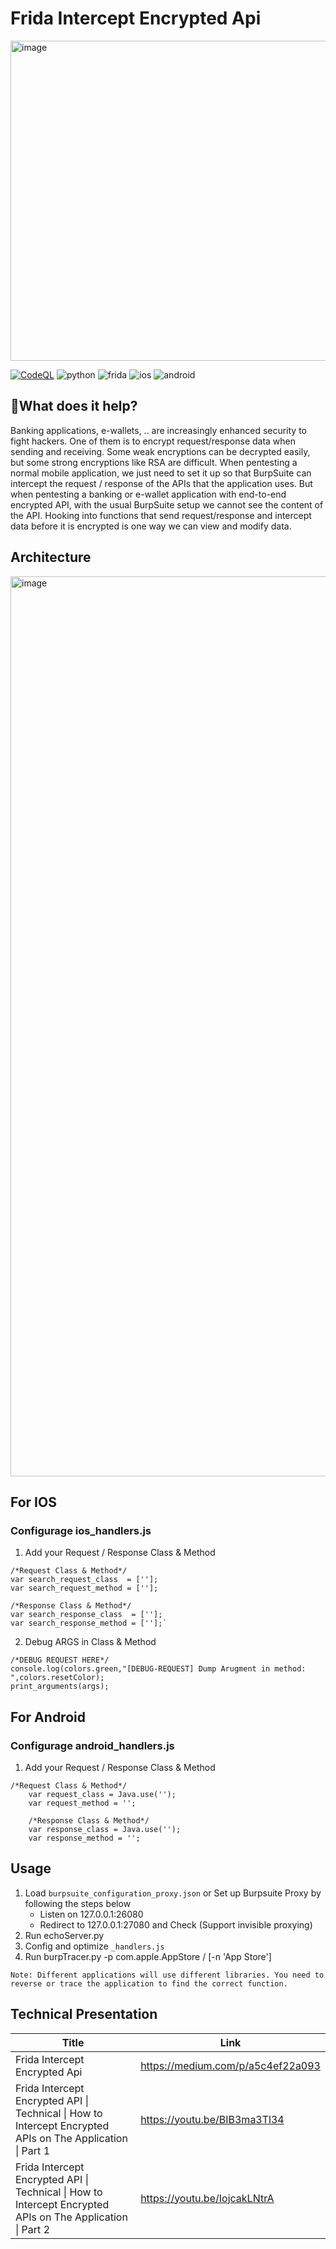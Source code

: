 # Frida Intercept Encrypted Api 

<img width="512" alt="image" src="https://github.com/noobpk/frida-intercept-encrypted-api/assets/31820707/313889af-1111-49f1-bcfb-76e61b5f8a0c">

[![CodeQL](https://github.com/noobpk/frida-ios-intercept-api/actions/workflows/codeql-analysis.yml/badge.svg?branch=main)](https://github.com/noobpk/frida-ios-intercept-api/actions/workflows/codeql-analysis.yml)
![python](https://img.shields.io/badge/python-3.x-blue)
![frida](https://img.shields.io/badge/frida-15.x-orange)
![ios](https://img.shields.io/badge/ios-orange)
![android](https://img.shields.io/badge/android-green)


## 📍What does it help?
Banking applications, e-wallets, .. are increasingly enhanced security to fight hackers. One of them is to encrypt request/response data when sending and receiving. Some weak encryptions can be decrypted easily, but some strong encryptions like RSA are difficult.
When pentesting a normal mobile application, we just need to set it up so that BurpSuite can intercept the request / response of the APIs that the application uses. But when pentesting a banking or e-wallet application with end-to-end encrypted API, with the usual BurpSuite setup we cannot see the content of the API.
Hooking into functions that send request/response and intercept data before it is encrypted is one way we can view and modify data.

## Architecture

<img width="1440" alt="image" src="https://user-images.githubusercontent.com/31820707/156509245-163d4877-3bcd-423f-adbe-0edc9e1bf43a.png">

## For IOS

### Configurage ios_handlers.js

1. Add your Request / Response Class & Method
```
/*Request Class & Method*/
var search_request_class  = [''];
var search_request_method = [''];

/*Response Class & Method*/
var search_response_class  = [''];
var search_response_method = [''];`
```
2. Debug ARGS in Class & Method
```
/*DEBUG REQUEST HERE*/
console.log(colors.green,"[DEBUG-REQUEST] Dump Arugment in method: ",colors.resetColor);
print_arguments(args);
```

## For Android

### Configurage android_handlers.js

1. Add your Request / Response Class & Method
```
/*Request Class & Method*/
    var request_class = Java.use('');
    var request_method = '';

    /*Response Class & Method*/
    var response_class = Java.use('');
    var response_method = '';
```

## Usage
 1. Load `burpsuite_configuration_proxy.json` or Set up Burpsuite Proxy by following the steps below
     - Listen on 127.0.0.1:26080
     - Redirect to 127.0.0.1:27080 and Check (Support invisible proxying)
 1. Run echoServer.py
 1. Config and optimize `_handlers.js`
 1. Run burpTracer.py -p com.apple.AppStore / [-n 'App Store']

`Note: Different applications will use different libraries. You need to reverse or trace the application to find the correct function.`

## Technical Presentation
|Title|Link|
|-----|----|
|Frida Intercept Encrypted Api|https://medium.com/p/a5c4ef22a093|
|Frida Intercept Encrypted API &#124; Technical &#124; How to Intercept Encrypted APIs on The Application &#124; Part 1|https://youtu.be/BIB3ma3Tl34|
|Frida Intercept Encrypted API &#124; Technical &#124; How to Intercept Encrypted APIs on The Application &#124; Part 2|https://youtu.be/IojcakLNtrA|

